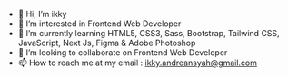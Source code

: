- 👋 Hi, I’m ikky
- 👀 I’m interested in Frontend Web Developer
- 🌱 I’m currently learning HTML5, CSS3, Sass, Bootstrap, Tailwind CSS, JavaScript, Next Js, Figma & Adobe Photoshop
- 💞️ I’m looking to collaborate on Frontend Web Developer
- 📫 How to reach me at my email : ikky.andreansyah@gmail.com

<!---
arkikky/arkikky is a ✨ special ✨ repository because its `README.md` (this file) appears on your GitHub profile.
You can click the Preview link to take a look at your changes.
--->
